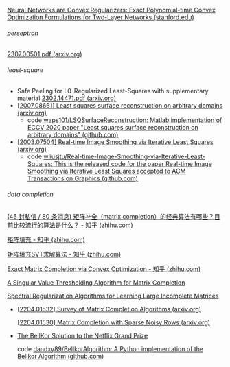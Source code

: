 [Neural Networks are Convex Regularizers: Exact Polynomial-time Convex Optimization Formulations for Two-Layer Networks (stanford.edu)](https://web.stanford.edu/~pilanci/papers/NNConvex.pdf)





###### perseptron

[2307.00501.pdf (arxiv.org)](https://arxiv.org/pdf/2307.00501.pdf)



###### least-square

- Safe Peeling for L0-Regularized Least-Squares with supplementary material [2302.14471.pdf (arxiv.org)](https://arxiv.org/pdf/2302.14471.pdf)
- [[2007.08661\] Least squares surface reconstruction on arbitrary domains (arxiv.org)](https://arxiv.org/abs/2007.08661) 
  - code [waps101/LSQSurfaceReconstruction: Matlab implementation of ECCV 2020 paper "Least squares surface reconstruction on arbitrary domains" (github.com)](https://github.com/waps101/LSQSurfaceReconstruction)
- [[2003.07504\] Real-time Image Smoothing via Iterative Least Squares (arxiv.org)](https://arxiv.org/abs/2003.07504) 
  - code [wliusjtu/Real-time-Image-Smoothing-via-Iterative-Least-Squares: This is the released code for the paper Real-time Image Smoothing via Iterative Least Squares accepted to ACM Transactions on Graphics (github.com)](https://github.com/wliusjtu/Real-time-Image-Smoothing-via-Iterative-Least-Squares)

###### data completion 

[(45 封私信 / 80 条消息) 矩阵补全（matrix completion）的经典算法有哪些？目前比较流行的算法是什么？ - 知乎 (zhihu.com)](https://www.zhihu.com/question/47716840/answer/110843844)

[矩阵填充 - 知乎 (zhihu.com)](https://zhuanlan.zhihu.com/p/658685439)

[矩阵填充SVT求解算法 - 知乎 (zhihu.com)](https://zhuanlan.zhihu.com/p/518336047)

[Exact Matrix Completion via Convex Optimization - 知乎 (zhihu.com)](https://zhuanlan.zhihu.com/p/517072217)

[A Singular Value Thresholding Algorithm for Matrix Completion](https://arxiv.org/pdf/0810.3286.pdf)

[Spectral Regularization Algorithms for Learning Large Incomplete Matrices](https://www.jmlr.org/papers/volume11/mazumder10a/mazumder10a.pdf)

- [[2204.01532\] Survey of Matrix Completion Algorithms (arxiv.org)](https://arxiv.org/abs/2204.01532) 

  [[2204.01530\] Matrix Completion with Sparse Noisy Rows (arxiv.org)](https://arxiv.org/abs/2204.01530)

- [The BellKor Solution to the Netflix Grand Prize](https://www.asc.ohio-state.edu/statistics/dmsl//GrandPrize2009_BPC_BellKor.pdf)

  code [dandxy89/BellkorAlgorithm: A Python implementation of the Bellkor Algorithm (github.com)](https://github.com/dandxy89/BellkorAlgorithm)

  

  